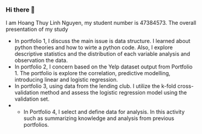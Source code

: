 ### Hi there 👋
I am Hoang Thuy Linh Nguyen, my student number is 47384573.
The overall presentation of my study
- In portfolio 1, I discuss the main issue is data structure. I learned about python theories and how to wirte a python code. Also, I explore descriptive statistics and the distribution of each variable analysis and observation the data. 
- In portfolio 2, I concern based on the Yelp dataset output from Portfolio 1. The portfolio is explore the correlation, predictive modelling, introducing linear and logistic regression. 
- In portfolio 3, using data from the lending club. I utilize the k-fold cross-validation method and assess the logistic regression model using the validation set. 
- - In Portfolio 4, I select and define data for analysis. In this activity such as summarizing knowledge and analysis from previous portfolios.
